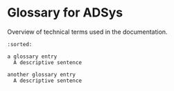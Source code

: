 # Glossary for ADSys

Overview of technical terms used in the documentation.

```{glossary}
:sorted:

a glossary entry
  A descriptive sentence

another glossary entry
  A descriptive sentence
```
